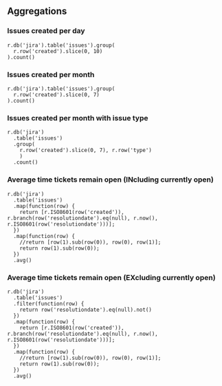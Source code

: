 ## Aggregations

### Issues created per day

```
r.db('jira').table('issues').group(
  r.row('created').slice(0, 10)
).count()
```

### Issues created per month

```
r.db('jira').table('issues').group(
  r.row('created').slice(0, 7)
).count()
```
### Issues created per month with issue type

```
r.db('jira')
  .table('issues')
  .group(
    r.row('created').slice(0, 7), r.row('type')
    )
  .count()
```

### Average time tickets remain open (INcluding currently open)

```
r.db('jira')
  .table('issues')
  .map(function(row) {
    return [r.ISO8601(row('created')), r.branch(row('resolutiondate').eq(null), r.now(), r.ISO8601(row('resolutiondate')))];
  })
  .map(function(row) {
    //return [row(1).sub(row(0)), row(0), row(1)]; 
    return row(1).sub(row(0)); 
  })
  .avg()
```

### Average time tickets remain open (EXcluding currently open)

```
r.db('jira')
  .table('issues')
  .filter(function(row) {
    return row('resolutiondate').eq(null).not()
  })
  .map(function(row) {
    return [r.ISO8601(row('created')), r.branch(row('resolutiondate').eq(null), r.now(), r.ISO8601(row('resolutiondate')))];
  })
  .map(function(row) {
    //return [row(1).sub(row(0)), row(0), row(1)]; 
    return row(1).sub(row(0)); 
  })
  .avg()
```
